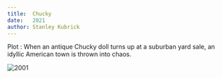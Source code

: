 ```yaml
---
title:  Chucky
date:   2021
author: Stanley Kubrick
---
```


Plot : When an antique Chucky doll turns up at a suburban yard sale, an idyllic American town is thrown into chaos.

![2001](img/chucky.png)